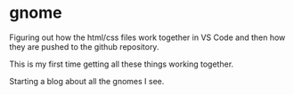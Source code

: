 # gnome

Figuring out how the html/css files work together in VS Code and then how they are pushed to the github repository.

This is my first time getting all these things working together.  

Starting a blog about all the gnomes I see.
